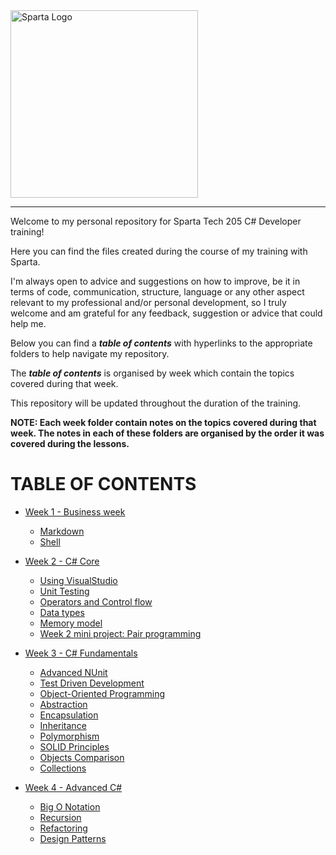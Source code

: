 <img src="https://boolerang.co.uk/wp-content/uploads/job-manager-uploads/company_logo/2018/04/SG-Logo-Black.png" alt="Sparta Logo" width="300"/>

---

Welcome to my personal repository for Sparta Tech 205 C# Developer training!

Here you can find the files created during the course of my training with Sparta. 

I'm always open to advice and suggestions on how to improve, be it in terms of code, communication, structure, language or any other aspect relevant to my professional and/or personal development, so I truly welcome and am grateful for any feedback, suggestion or advice that could help me.

Below you can find a _**table of contents**_ with hyperlinks to the appropriate folders to help navigate my repository.

The _**table of contents**_ is organised by week which contain the topics covered during that week.

This repository will be updated throughout the duration of the training.

**NOTE: Each week folder contain notes on the topics covered during that week. The notes in each of these folders are organised by the order it was covered during the lessons.**

# TABLE OF CONTENTS

- [Week 1 - Business week](https://github.com/RicardoGoncalves-CS/Sparta/tree/main/Week%201)
  - [Markdown](https://github.com/RicardoGoncalves-CS/Sparta/tree/main/Week%201/1_Markdown)
  - [Shell](https://github.com/RicardoGoncalves-CS/Sparta/tree/main/Week%201/2_Shell)


- [Week 2 - C# Core](https://github.com/RicardoGoncalves-CS/Sparta/tree/main/Week%202)
  - [Using VisualStudio](https://github.com/RicardoGoncalves-CS/Sparta/tree/main/Week%202/1_UsingVisualStudio)
  - [Unit Testing](https://github.com/RicardoGoncalves-CS/Sparta/tree/main/Week%202/2_UnitTesting)
  - [Operators and Control flow](https://github.com/RicardoGoncalves-CS/Sparta/tree/main/Week%202/3_OperatorsAndControlFlow)
  - [Data types](https://github.com/RicardoGoncalves-CS/Sparta/tree/main/Week%202/4_DataTypes)
  - [Memory model](https://github.com/RicardoGoncalves-CS/Sparta/tree/main/Week%202/5_MemoryModel)
  - [Week 2 mini project: Pair programming](https://github.com/RicardoGoncalves-CS/Sparta/tree/main/Week%202/5_MemoryModel)


- [Week 3 - C# Fundamentals](https://github.com/RicardoGoncalves-CS/Sparta/tree/main/Week%203)
  - [Advanced NUnit](https://github.com/RicardoGoncalves-CS/Sparta/tree/main/Week%203/1_Advanced_NUnit)
  - [Test Driven Development](https://github.com/RicardoGoncalves-CS/Sparta/tree/main/Week%203/2_TestDrivenDevelopment)
  - [Object-Oriented Programming](https://github.com/RicardoGoncalves-CS/Sparta/tree/main/Week%203/3_OOP_ClassesAndStructs/SafariPark)
  - [Abstraction](https://github.com/RicardoGoncalves-CS/Sparta/tree/main/Week%203#abstraction)
  - [Encapsulation](https://github.com/RicardoGoncalves-CS/Sparta/tree/main/Week%203#encapsulation)
  - [Inheritance](https://github.com/RicardoGoncalves-CS/Sparta/tree/main/Week%203#inheritance)
  - [Polymorphism](https://github.com/RicardoGoncalves-CS/Sparta/tree/main/Week%203#polymorphism)
  - [SOLID Principles](https://github.com/RicardoGoncalves-CS/Sparta/tree/main/Week%203#solid-principles)
  - [Objects Comparison](https://github.com/RicardoGoncalves-CS/Sparta/tree/main/Week%203#objects-comparison)
  - [Collections](https://github.com/RicardoGoncalves-CS/Sparta/tree/main/Week%203#collections)


- [Week 4 - Advanced C#](https://github.com/RicardoGoncalves-CS/Sparta/tree/main/Week%204)
  - [Big O Notation](https://github.com/RicardoGoncalves-CS/Sparta/tree/main/Week%204#big-o-notation)
  - [Recursion](https://github.com/RicardoGoncalves-CS/Sparta/tree/main/Week%204#recursion)
  - [Refactoring](https://github.com/RicardoGoncalves-CS/Sparta/tree/main/Week%204#refactoring)
  - [Design Patterns](https://github.com/RicardoGoncalves-CS/Sparta/blob/main/Week%204/README.md#design-patterns)
